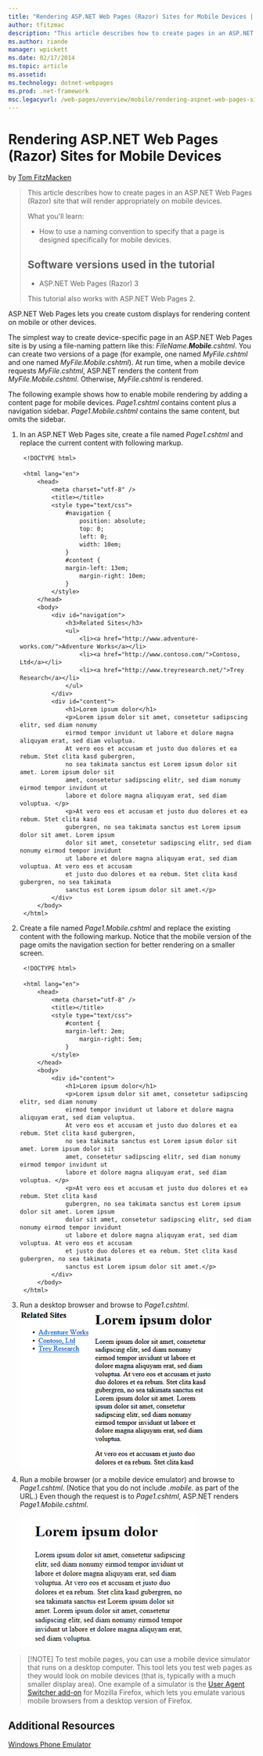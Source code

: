 ```yaml
---
title: "Rendering ASP.NET Web Pages (Razor) Sites for Mobile Devices | Microsoft Docs"
author: tfitzmac
description: "This article describes how to create pages in an ASP.NET Web Pages (Razor) site that will render appropriately on mobile devices. What you'll learn: How to u..."
ms.author: riande
manager: wpickett
ms.date: 02/17/2014
ms.topic: article
ms.assetid: 
ms.technology: dotnet-webpages
ms.prod: .net-framework
msc.legacyurl: /web-pages/overview/mobile/rendering-aspnet-web-pages-sites-for-mobile-devices
---
```

Rendering ASP.NET Web Pages (Razor) Sites for Mobile Devices
====================
by [Tom FitzMacken](https://github.com/tfitzmac)

> This article describes how to create pages in an ASP.NET Web Pages (Razor) site that will render appropriately on mobile devices.
> 
> What you'll learn:
> 
> - How to use a naming convention to specify that a page is designed specifically for mobile devices.
>   
> 
> ## Software versions used in the tutorial
> 
> 
> - ASP.NET Web Pages (Razor) 3
>   
> 
> This tutorial also works with ASP.NET Web Pages 2.


ASP.NET Web Pages lets you create custom displays for rendering content on mobile or other devices.

The simplest way to create device-specific page in an ASP.NET Web Pages site is by using a file-naming pattern like this: *FileName.**Mobile**.cshtml*. You can create two versions of a page (for example, one named *MyFile.cshtml* and one named *MyFile.Mobile.cshtml*). At run time, when a mobile device requests *MyFile.cshtml*, ASP.NET renders the content from *MyFile.Mobile.cshtml*. Otherwise, *MyFile.cshtml* is rendered.

The following example shows how to enable mobile rendering by adding a content page for mobile devices. *Page1.cshtml* contains content plus a navigation sidebar. *Page1.Mobile.cshtml* contains the same content, but omits the sidebar.

1. In an ASP.NET Web Pages site, create a file named *Page1.cshtml* and replace the current content with following markup.

        <!DOCTYPE html>
        
        <html lang="en">
            <head>
                <meta charset="utf-8" />
                <title></title>
                <style type="text/css">
                    #navigation {
                        position: absolute;
                        top: 0;
                        left: 0;
                        width: 10em;
                    }
                    #content {
                    margin-left: 13em;
                        margin-right: 10em;
                    } 
                </style>
            </head>
            <body>
                <div id="navigation"> 
                    <h3>Related Sites</h3>
                    <ul>
                        <li><a href="http://www.adventure-works.com/">Adventure Works</a></li>
                        <li><a href="http://www.contoso.com/">Contoso, Ltd</a></li>
                        <li><a href="http://www.treyresearch.net/">Trey Research</a></li>
                    </ul>
                </div> 
                <div id="content">
                    <h1>Lorem ipsum dolor</h1>
                    <p>Lorem ipsum dolor sit amet, consetetur sadipscing elitr, sed diam nonumy 
                    eirmod tempor invidunt ut labore et dolore magna aliquyam erat, sed diam voluptua. 
                    At vero eos et accusam et justo duo dolores et ea rebum. Stet clita kasd gubergren, 
                    no sea takimata sanctus est Lorem ipsum dolor sit amet. Lorem ipsum dolor sit 
                    amet, consetetur sadipscing elitr, sed diam nonumy eirmod tempor invidunt ut 
                    labore et dolore magna aliquyam erat, sed diam voluptua. </p>
                    <p>At vero eos et accusam et justo duo dolores et ea rebum. Stet clita kasd 
                    gubergren, no sea takimata sanctus est Lorem ipsum dolor sit amet. Lorem ipsum 
                    dolor sit amet, consetetur sadipscing elitr, sed diam nonumy eirmod tempor invidunt 
                    ut labore et dolore magna aliquyam erat, sed diam voluptua. At vero eos et accusam 
                    et justo duo dolores et ea rebum. Stet clita kasd gubergren, no sea takimata 
                    sanctus est Lorem ipsum dolor sit amet.</p>
                </div>
            </body>
        </html>
2. Create a file named *Page1.Mobile.cshtml* and replace the existing content with the following markup. Notice that the mobile version of the page omits the navigation section for better rendering on a smaller screen.

        <!DOCTYPE html>
        
        <html lang="en">
            <head>
                <meta charset="utf-8" />
                <title></title>
                <style type="text/css">
                    #content {
                    margin-left: 2em;
                        margin-right: 5em;
                    } 
                </style>
            </head>
            <body>
                <div id="content">
                    <h1>Lorem ipsum dolor</h1>
                    <p>Lorem ipsum dolor sit amet, consetetur sadipscing elitr, sed diam nonumy 
                    eirmod tempor invidunt ut labore et dolore magna aliquyam erat, sed diam voluptua. 
                    At vero eos et accusam et justo duo dolores et ea rebum. Stet clita kasd gubergren, 
                    no sea takimata sanctus est Lorem ipsum dolor sit amet. Lorem ipsum dolor sit 
                    amet, consetetur sadipscing elitr, sed diam nonumy eirmod tempor invidunt ut 
                    labore et dolore magna aliquyam erat, sed diam voluptua. </p>
                    <p>At vero eos et accusam et justo duo dolores et ea rebum. Stet clita kasd 
                    gubergren, no sea takimata sanctus est Lorem ipsum dolor sit amet. Lorem ipsum 
                    dolor sit amet, consetetur sadipscing elitr, sed diam nonumy eirmod tempor invidunt 
                    ut labore et dolore magna aliquyam erat, sed diam voluptua. At vero eos et accusam 
                    et justo duo dolores et ea rebum. Stet clita kasd gubergren, no sea takimata 
                    sanctus est Lorem ipsum dolor sit amet.</p>
                </div>
            </body>
        </html>
3. Run a desktop browser and browse to *Page1.cshtml*. ![mobilesites-1](rendering-aspnet-web-pages-sites-for-mobile-devices/_static/image1.png)
4. Run a mobile browser (or a mobile device emulator) and browse to *Page1.cshtml*. (Notice that you do not include *.mobile.* as part of the URL.) Even though the request is to *Page1.cshtml*, ASP.NET renders *Page1.Mobile.cshtml*.

    ![mobilesites-2](rendering-aspnet-web-pages-sites-for-mobile-devices/_static/image2.png)

> [!NOTE] To test mobile pages, you can use a mobile device simulator that runs on a desktop computer. This tool lets you test web pages as they would look on mobile devices (that is, typically with a much smaller display area). One example of a simulator is the [User Agent Switcher add-on](http://addons.mozilla.org/en-us/firefox/addon/user-agent-switcher/) for Mozilla Firefox, which lets you emulate various mobile browsers from a desktop version of Firefox.


<a id="Additional_Resources"></a>
## Additional Resources


[Windows Phone Emulator](https://msdn.microsoft.com/en-us/library/ff402563(v=VS.92).aspx)